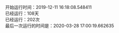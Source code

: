 开始运行时间：2019-12-11 16:18:08.548411  
已经运行：108天  
已经运行：202次  
最后一次运行的时间是：2020-03-28 17:00:19.662635  
